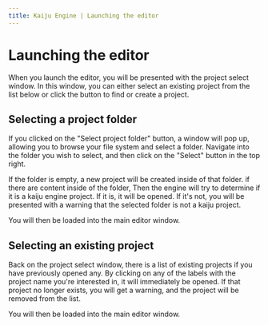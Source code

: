 ```yaml
---
title: Kaiju Engine | Launching the editor
---
```


# Launching the editor
When you launch the editor, you will be presented with the project select window. In this window, you can either select an existing project from the list below or click the button to find or create a project.

## Selecting a project folder
If you clicked on the "Select project folder" button, a window will pop up, allowing you to browse your file system and select a folder. Navigate into the folder you wish to select, and then click on the "Select" button in the top right.

If the folder is empty, a new project will be created inside of that folder. if there are content inside of the folder, Then the engine will try to determine if it is a kaiju engine project. If it is, it will be opened. If it's not, you will be presented with a warning that the selected folder is not a kaiju project.

You will then be loaded into the main editor window.

## Selecting an existing project
Back on the project select window, there is a list of existing projects if you have previously opened any. By clicking on any of the labels with the project name you're interested in, it will immediately be opened. If that project no longer exists, you will get a warning, and the project will be removed from the list.

You will then be loaded into the main editor window.
